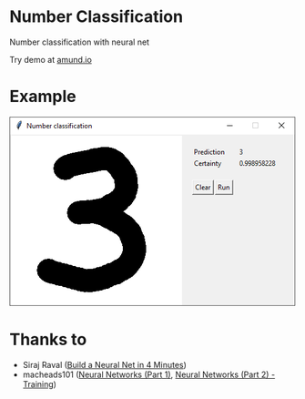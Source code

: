 # Number Classification
Number classification with neural net

Try demo at [amund.io](http://amund.io/articles/1/)

# Example
![gui.png](https://raw.githubusercontent.com/ecuatox/numclass/master/images/gui.png)

# Thanks to
- Siraj Raval ([Build a Neural Net in 4 Minutes](https://www.youtube.com/watch?v=h3l4qz76JhQ))
- macheads101 ([Neural Networks (Part 1)](https://www.youtube.com/watch?v=P02xWy63Q6U), [Neural Networks (Part 2) - Training](https://www.youtube.com/watch?v=uHpKdZLutu0))
